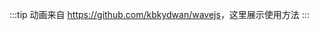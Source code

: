 :::tip
动画来自 <a href="https://github.com/kbkydwan/wavejs">https://github.com/kbkydwan/wavejs</a>，这里展示使用方法
:::

<wave-wave/>
